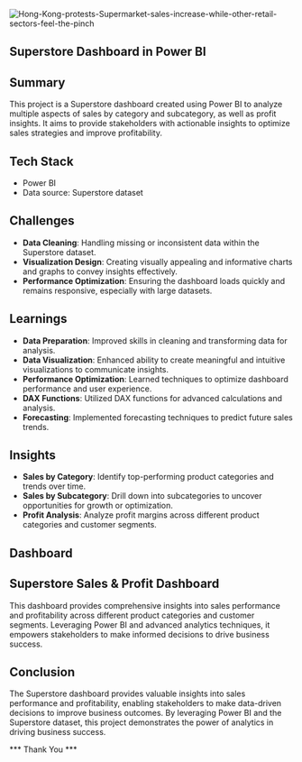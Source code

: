 ![Hong-Kong-protests-Supermarket-sales-increase-while-other-retail-sectors-feel-the-pinch](https://github.com/Madhugupta95/SuperStore_Sales/assets/117964914/372629d6-89e3-4475-9268-d6dfacb1dbf6)

## Superstore Dashboard in Power BI

## Summary

This project is a Superstore dashboard created using Power BI to analyze multiple aspects of sales by category and subcategory, as well as profit insights. It aims to provide stakeholders with actionable insights to optimize sales strategies and improve profitability.

## Tech Stack

- Power BI
- Data source: Superstore dataset

## Challenges

- **Data Cleaning**: Handling missing or inconsistent data within the Superstore dataset.
- **Visualization Design**: Creating visually appealing and informative charts and graphs to convey insights effectively.
- **Performance Optimization**: Ensuring the dashboard loads quickly and remains responsive, especially with large datasets.

## Learnings

- **Data Preparation**: Improved skills in cleaning and transforming data for analysis.
- **Data Visualization**: Enhanced ability to create meaningful and intuitive visualizations to communicate insights.
- **Performance Optimization**: Learned techniques to optimize dashboard performance and user experience.
- **DAX Functions**: Utilized DAX functions for advanced calculations and analysis.
- **Forecasting**: Implemented forecasting techniques to predict future sales trends.

## Insights

- **Sales by Category**: Identify top-performing product categories and trends over time.
- **Sales by Subcategory**: Drill down into subcategories to uncover opportunities for growth or optimization.
- **Profit Analysis**: Analyze profit margins across different product categories and customer segments.

## Dashboard

## Superstore Sales & Profit Dashboard

This dashboard provides comprehensive insights into sales performance and profitability across different product categories and customer segments. Leveraging Power BI and advanced analytics techniques, it empowers stakeholders to make informed decisions to drive business success.

## Conclusion

The Superstore dashboard provides valuable insights into sales performance and profitability, enabling stakeholders to make data-driven decisions to improve business outcomes. By leveraging Power BI and the Superstore dataset, this project demonstrates the power of analytics in driving business success.

*** Thank You ***







